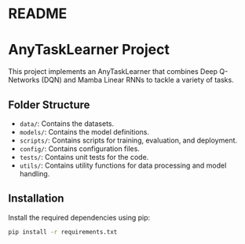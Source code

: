 # README
# AnyTaskLearner Project

This project implements an AnyTaskLearner that combines Deep Q-Networks (DQN) and Mamba Linear RNNs to tackle a variety of tasks.

## Folder Structure

- `data/`: Contains the datasets.
- `models/`: Contains the model definitions.
- `scripts/`: Contains scripts for training, evaluation, and deployment.
- `config/`: Contains configuration files.
- `tests/`: Contains unit tests for the code.
- `utils/`: Contains utility functions for data processing and model handling.

## Installation

Install the required dependencies using pip:

```bash
pip install -r requirements.txt
